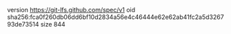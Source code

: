 version https://git-lfs.github.com/spec/v1
oid sha256:fca0f260db06dd6bf10d2834a56e4c46444e62e62ab41fc2a5d326793de73514
size 844

